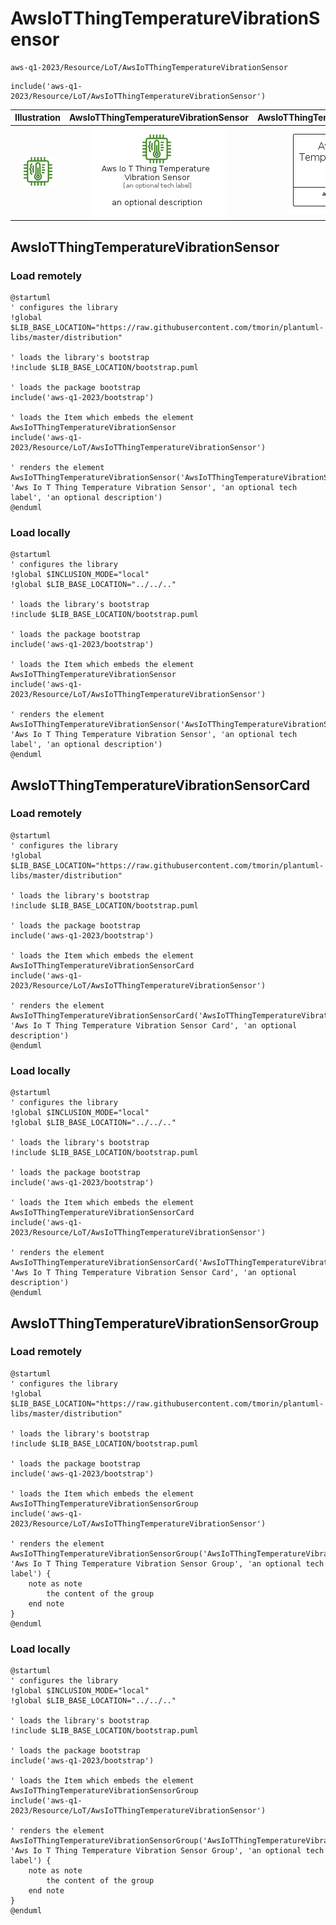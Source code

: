 # AwsIoTThingTemperatureVibrationSensor


```text
aws-q1-2023/Resource/LoT/AwsIoTThingTemperatureVibrationSensor
```

```text
include('aws-q1-2023/Resource/LoT/AwsIoTThingTemperatureVibrationSensor')
```



| Illustration | AwsIoTThingTemperatureVibrationSensor | AwsIoTThingTemperatureVibrationSensorCard | AwsIoTThingTemperatureVibrationSensorGroup |
| :---: | :---: | :---: | :---: |
| ![illustration for Illustration](../../../aws-q1-2023/Resource/LoT/AwsIoTThingTemperatureVibrationSensor.png) | ![illustration for AwsIoTThingTemperatureVibrationSensor](../../../aws-q1-2023/Resource/LoT/AwsIoTThingTemperatureVibrationSensor.Local.png) | ![illustration for AwsIoTThingTemperatureVibrationSensorCard](../../../aws-q1-2023/Resource/LoT/AwsIoTThingTemperatureVibrationSensorCard.Local.png) | ![illustration for AwsIoTThingTemperatureVibrationSensorGroup](../../../aws-q1-2023/Resource/LoT/AwsIoTThingTemperatureVibrationSensorGroup.Local.png) |




## AwsIoTThingTemperatureVibrationSensor

### Load remotely
```plantuml
@startuml
' configures the library
!global $LIB_BASE_LOCATION="https://raw.githubusercontent.com/tmorin/plantuml-libs/master/distribution"

' loads the library's bootstrap
!include $LIB_BASE_LOCATION/bootstrap.puml

' loads the package bootstrap
include('aws-q1-2023/bootstrap')

' loads the Item which embeds the element AwsIoTThingTemperatureVibrationSensor
include('aws-q1-2023/Resource/LoT/AwsIoTThingTemperatureVibrationSensor')

' renders the element
AwsIoTThingTemperatureVibrationSensor('AwsIoTThingTemperatureVibrationSensor', 'Aws Io T Thing Temperature Vibration Sensor', 'an optional tech label', 'an optional description')
@enduml
```

### Load locally
```plantuml
@startuml
' configures the library
!global $INCLUSION_MODE="local"
!global $LIB_BASE_LOCATION="../../.."

' loads the library's bootstrap
!include $LIB_BASE_LOCATION/bootstrap.puml

' loads the package bootstrap
include('aws-q1-2023/bootstrap')

' loads the Item which embeds the element AwsIoTThingTemperatureVibrationSensor
include('aws-q1-2023/Resource/LoT/AwsIoTThingTemperatureVibrationSensor')

' renders the element
AwsIoTThingTemperatureVibrationSensor('AwsIoTThingTemperatureVibrationSensor', 'Aws Io T Thing Temperature Vibration Sensor', 'an optional tech label', 'an optional description')
@enduml
```

## AwsIoTThingTemperatureVibrationSensorCard

### Load remotely
```plantuml
@startuml
' configures the library
!global $LIB_BASE_LOCATION="https://raw.githubusercontent.com/tmorin/plantuml-libs/master/distribution"

' loads the library's bootstrap
!include $LIB_BASE_LOCATION/bootstrap.puml

' loads the package bootstrap
include('aws-q1-2023/bootstrap')

' loads the Item which embeds the element AwsIoTThingTemperatureVibrationSensorCard
include('aws-q1-2023/Resource/LoT/AwsIoTThingTemperatureVibrationSensor')

' renders the element
AwsIoTThingTemperatureVibrationSensorCard('AwsIoTThingTemperatureVibrationSensorCard', 'Aws Io T Thing Temperature Vibration Sensor Card', 'an optional description')
@enduml
```

### Load locally
```plantuml
@startuml
' configures the library
!global $INCLUSION_MODE="local"
!global $LIB_BASE_LOCATION="../../.."

' loads the library's bootstrap
!include $LIB_BASE_LOCATION/bootstrap.puml

' loads the package bootstrap
include('aws-q1-2023/bootstrap')

' loads the Item which embeds the element AwsIoTThingTemperatureVibrationSensorCard
include('aws-q1-2023/Resource/LoT/AwsIoTThingTemperatureVibrationSensor')

' renders the element
AwsIoTThingTemperatureVibrationSensorCard('AwsIoTThingTemperatureVibrationSensorCard', 'Aws Io T Thing Temperature Vibration Sensor Card', 'an optional description')
@enduml
```

## AwsIoTThingTemperatureVibrationSensorGroup

### Load remotely
```plantuml
@startuml
' configures the library
!global $LIB_BASE_LOCATION="https://raw.githubusercontent.com/tmorin/plantuml-libs/master/distribution"

' loads the library's bootstrap
!include $LIB_BASE_LOCATION/bootstrap.puml

' loads the package bootstrap
include('aws-q1-2023/bootstrap')

' loads the Item which embeds the element AwsIoTThingTemperatureVibrationSensorGroup
include('aws-q1-2023/Resource/LoT/AwsIoTThingTemperatureVibrationSensor')

' renders the element
AwsIoTThingTemperatureVibrationSensorGroup('AwsIoTThingTemperatureVibrationSensorGroup', 'Aws Io T Thing Temperature Vibration Sensor Group', 'an optional tech label') {
    note as note
        the content of the group
    end note
}
@enduml
```

### Load locally
```plantuml
@startuml
' configures the library
!global $INCLUSION_MODE="local"
!global $LIB_BASE_LOCATION="../../.."

' loads the library's bootstrap
!include $LIB_BASE_LOCATION/bootstrap.puml

' loads the package bootstrap
include('aws-q1-2023/bootstrap')

' loads the Item which embeds the element AwsIoTThingTemperatureVibrationSensorGroup
include('aws-q1-2023/Resource/LoT/AwsIoTThingTemperatureVibrationSensor')

' renders the element
AwsIoTThingTemperatureVibrationSensorGroup('AwsIoTThingTemperatureVibrationSensorGroup', 'Aws Io T Thing Temperature Vibration Sensor Group', 'an optional tech label') {
    note as note
        the content of the group
    end note
}
@enduml
```

